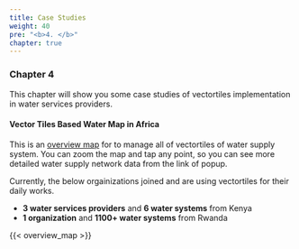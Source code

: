 ```yaml
---
title: Case Studies
weight: 40
pre: "<b>4. </b>"
chapter: true
---
```


### Chapter 4

This chapter will show you some case studies of vectortiles implementation in water services providers.

#### Vector Tiles Based Water Map in Africa
This is an [overview map](https://watergis.github.io/water-map) for to manage all of vectortiles of water supply system. You can zoom the map and tap any point, so you can see more detailed water supply network data from the link of popup.

Currently, the below orgainizations joined and are using vectortiles for their daily works.
- **3 water services providers** and **6 water systems** from Kenya
- **1 organization** and **1100+ water systems** from Rwanda

{{< overview_map >}}